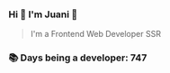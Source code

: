 ### Hi 👋 I&#39;m Juani 🦁

> I&#39;m a Frontend Web Developer SSR

### 📚 Days being a developer: 747
